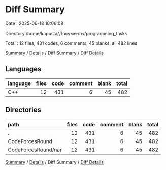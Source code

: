 # Diff Summary

Date : 2025-06-18 10:06:08

Directory /home/kapusta/Документы/programming_tasks

Total : 12 files,  431 codes, 6 comments, 45 blanks, all 482 lines

[Summary](results.md) / [Details](details.md) / Diff Summary / [Diff Details](diff-details.md)

## Languages
| language | files | code | comment | blank | total |
| :--- | ---: | ---: | ---: | ---: | ---: |
| C++ | 12 | 431 | 6 | 45 | 482 |

## Directories
| path | files | code | comment | blank | total |
| :--- | ---: | ---: | ---: | ---: | ---: |
| . | 12 | 431 | 6 | 45 | 482 |
| CodeForcesRound | 12 | 431 | 6 | 45 | 482 |
| CodeForcesRound/nar | 12 | 431 | 6 | 45 | 482 |

[Summary](results.md) / [Details](details.md) / Diff Summary / [Diff Details](diff-details.md)